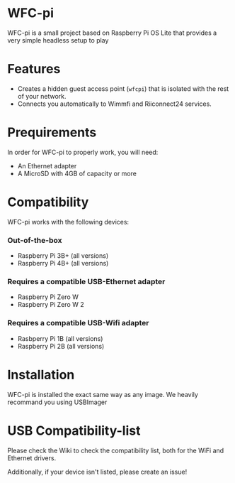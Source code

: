 # WFC-pi

WFC-pi is a small project based on Raspberry Pi OS Lite that provides a very simple headless setup to play 

# Features
* Creates a hidden guest access point (`wfcpi`) that is isolated with the rest of your network.
* Connects you automatically to Wimmfi and Riiconnect24 services.

# Prequirements 
In order for WFC-pi to properly work, you will need:
* An Ethernet adapter
* A MicroSD with 4GB of capacity or more

# Compatibility
WFC-pi works with the following devices:

### Out-of-the-box
* Raspberry Pi 3B+ (all versions)
* Raspberry Pi 4B+ (all versions)

### Requires a compatible USB-Ethernet adapter
* Raspberry Pi Zero W
* Raspberry Pi Zero W 2

### Requires a compatible USB-Wifi adapter
* Rasbperry Pi 1B (all versions)
* Raspberry Pi 2B (all versions)

# Installation
WFC-pi is installed the exact same way as any image. We heavily recommand you using USBImager

# USB Compatibility-list

Please check the Wiki to check the compatibility list, both for the WiFi and Ethernet drivers.

Additionally, if your device isn't listed, please create an issue!
